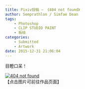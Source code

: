 ```yaml
---
title: Pixiv投稿 – 《404 not found》
author: Semprathlon / Simfae Dean
tags:
	- Photoshop
	- CLIP STUDIO PAINT
	- 板绘
categories:
	- Submitted
	- Artwork
date: 2015-12-31 21:06:04
---
```

目瞪口呆！

[![404 not found](/blog/uploads/2015/12/151205-copy.png)](http://www.pixiv.net/member_illust.php?mode=medium&illust_id=54357280)   
【点击图片可前往作品页面】